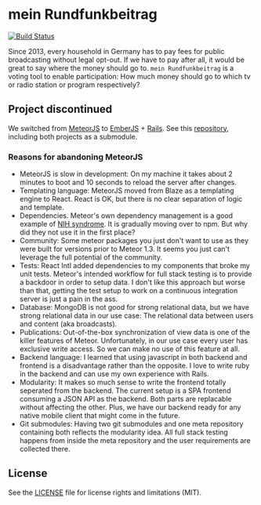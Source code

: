 # mein Rundfunkbeitrag

[![Build Status](https://travis-ci.org/roschaefer/mein-rundfunkbeitrag.svg?branch=master)](https://travis-ci.org/roschaefer/mein-rundfunkbeitrag)

Since 2013, every household in Germany has to pay fees for public broadcasting without legal opt-out.
If we have to pay after all, it would be great to say where the money should go to.
``mein Rundfunkbeitrag`` is a voting tool to enable participation:
How much money should go to which tv or radio station or program respectively?

## Project discontinued

We switched from [MeteorJS](https://www.meteor.com/) to
[EmberJS](http://emberjs.com/) + [Rails](http://rubyonrails.org/). See this
[repository](https://github.com/roschaefer/rundfunk-mitbestimmen),
including both projects as a submodule.

### Reasons for abandoning MeteorJS

* MeteorJS is slow in development: On my machine it takes about 2 minutes to
  boot and 10 seconds to reload the server after changes.
* Templating language: MeteorJS moved from Blaze as a templating engine to
  React. React is OK, but there is no clear separation of logic and template.
* Dependencies. Meteor's own dependency management is
  a good example of
  [NIH syndrome](https://en.wikipedia.org/wiki/Not_invented_here).  It is
  gradually moving over to npm. But why did they not use it in the first place?
* Community: Some meteor packages you just don't want to use as they were
  built for versions prior to Meteor 1.3. It seems you just can't leverage
  the full potential of the community.
* Tests: React Intl added dependencies to my components that broke my unit
  tests. Meteor's intended workflow for full stack testing is to provide a
  backdoor in order to setup data. I don't like this approach but worse than
  that, getting the test setup to work on a continuous integration server is
  just a pain in the ass.
* Database: MongoDB is not good for strong relational data, but we have
  strong relational data in our use case: The relational data between users
  and content (aka broadcasts).
* Publications: Out-of-the-box synchronization of view data is one of the
  killer features of Meteor. Unfortunately, in our use case every user
  has exclusive write access. So we can make no use of this
  feature at all.
* Backend language: I learned that using javascript in both backend and frontend
  is a disadvantage rather than the opposite. I love to write ruby in the
  backend and can use my own experience with Rails.
* Modularity: It makes so much sense to write the frontend totally
  seperated from the backend. The current setup is a SPA frontend consuming a
  JSON API as the backend. Both parts are replacable without affecting
  the other. Plus, we have our backend ready for any native mobile
  client that might come in the future.
* Git submodules: Having two git submodules and one meta repository
  containing both reflects the modularity idea. All full stack testing happens
  from inside the meta repository and the user requirements are collected there.

## License

See the [LICENSE](LICENSE.md) file for license rights and limitations (MIT).
